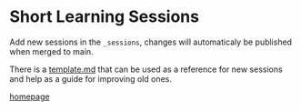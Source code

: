 # Short Learning Sessions

Add new sessions in the `_sessions`, changes will automaticaly be published when merged to main.

There is a [template.md](template.md) that can be used as a reference for new sessions and help as a guide for improving old ones.

[homepage](https://proagileab.github.io/short-learning-sessions/)
